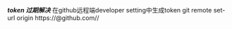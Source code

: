 ***token 过期解决***
在github远程端developer setting中生成token
git remote set-url origin https://<token>@github.com/<username>/<repo>
